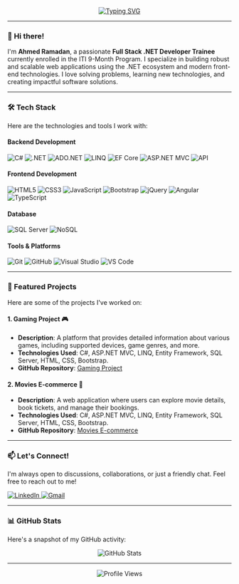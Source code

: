 <!-- Typing effect for a cool introduction -->
<p align="center">
  <a href="https://git.io/typing-svg">
    <img src="https://readme-typing-svg.herokuapp.com?font=Fira+Code&pause=1000&color=F75C7E&center=true&vCenter=true&width=435&lines=Full+Stack+.NET+Developer+Trainee;Building+Scalable+Web+Applications;Always+Learning+New+Things" alt="Typing SVG" />
  </a>
</p>

---

### 👋 Hi there! 
I'm **Ahmed Ramadan**, a passionate **Full Stack .NET Developer Trainee** currently enrolled in the ITI 9-Month Program. I specialize in building robust and scalable web applications using the .NET ecosystem and modern front-end technologies. I love solving problems, learning new technologies, and creating impactful software solutions.

---

### 🛠️ Tech Stack
Here are the technologies and tools I work with:

#### Backend Development
<p align="left">
  <img src="https://img.shields.io/badge/C%23-239120?style=for-the-badge&logo=c-sharp&logoColor=white" alt="C#" />
  <img src="https://img.shields.io/badge/.NET-512BD4?style=for-the-badge&logo=dotnet&logoColor=white" alt=".NET" />
  <img src="https://img.shields.io/badge/ADO.NET-512BD4?style=for-the-badge&logo=.net&logoColor=white" alt="ADO.NET" />
  <img src="https://img.shields.io/badge/LINQ-512BD4?style=for-the-badge&logo=.net&logoColor=white" alt="LINQ" />
  <img src="https://img.shields.io/badge/Entity_Framework_Core-512BD4?style=for-the-badge&logo=.net&logoColor=white" alt="EF Core" />
  <img src="https://img.shields.io/badge/ASP.NET_MVC-512BD4?style=for-the-badge&logo=.net&logoColor=white" alt="ASP.NET MVC" />
  <img src="https://img.shields.io/badge/API-512BD4?style=for-the-badge&logo=.net&logoColor=white" alt="API" />
</p>

#### Frontend Development
<p align="left">
  <img src="https://img.shields.io/badge/HTML5-E34F26?style=for-the-badge&logo=html5&logoColor=white" alt="HTML5" />
  <img src="https://img.shields.io/badge/CSS3-1572B6?style=for-the-badge&logo=css3&logoColor=white" alt="CSS3" />
  <img src="https://img.shields.io/badge/JavaScript-F7DF1E?style=for-the-badge&logo=javascript&logoColor=black" alt="JavaScript" />
  <img src="https://img.shields.io/badge/Bootstrap-7952B3?style=for-the-badge&logo=bootstrap&logoColor=white" alt="Bootstrap" />
  <img src="https://img.shields.io/badge/jQuery-0769AD?style=for-the-badge&logo=jquery&logoColor=white" alt="jQuery" />
  <img src="https://img.shields.io/badge/Angular-DD0031?style=for-the-badge&logo=angular&logoColor=white" alt="Angular" />
  <img src="https://img.shields.io/badge/TypeScript-3178C6?style=for-the-badge&logo=typescript&logoColor=white" alt="TypeScript" />
</p>

#### Database
<p align="left">
  <img src="https://img.shields.io/badge/SQL_Server-CC2927?style=for-the-badge&logo=microsoft-sql-server&logoColor=white" alt="SQL Server" />
  <img src="https://img.shields.io/badge/NoSQL-47A248?style=for-the-badge&logo=mongodb&logoColor=white" alt="NoSQL" />
</p>

#### Tools & Platforms
<p align="left">
  <img src="https://img.shields.io/badge/Git-F05032?style=for-the-badge&logo=git&logoColor=white" alt="Git" />
  <img src="https://img.shields.io/badge/GitHub-181717?style=for-the-badge&logo=github&logoColor=white" alt="GitHub" />
  <img src="https://img.shields.io/badge/Visual_Studio-5C2D91?style=for-the-badge&logo=visual-studio&logoColor=white" alt="Visual Studio" />
  <img src="https://img.shields.io/badge/VS_Code-007ACC?style=for-the-badge&logo=visual-studio-code&logoColor=white" alt="VS Code" />
</p>

---

### 📂 Featured Projects
Here are some of the projects I've worked on:

#### 1. Gaming Project 🎮
- **Description**: A platform that provides detailed information about various games, including supported devices, game genres, and more.
- **Technologies Used**: C#, ASP.NET MVC, LINQ, Entity Framework, SQL Server, HTML, CSS, Bootstrap.
- **GitHub Repository**: [Gaming Project](https://github.com/ahmedmoramadan/Gamaing)

#### 2. Movies E-commerce 🎥
- **Description**: A web application where users can explore movie details, book tickets, and manage their bookings.
- **Technologies Used**: C#, ASP.NET MVC, LINQ, Entity Framework, SQL Server, HTML, CSS, Bootstrap.
- **GitHub Repository**: [Movies E-commerce](https://github.com/ahmedmoramadan/Movies_ecommerce)

---

### 📫 Let's Connect!
I'm always open to discussions, collaborations, or just a friendly chat. Feel free to reach out to me!

<p align="left">
  <a href="https://www.linkedin.com/in/ahmed-ramadan-28333423a/" target="_blank">
    <img src="https://img.shields.io/badge/LinkedIn-0077B5?style=for-the-badge&logo=linkedin&logoColor=white" alt="LinkedIn" />
  </a>
  <a href="mailto:ahmed.mohamed.ramadan010@gmail.com" target="_blank">
    <img src="https://img.shields.io/badge/Gmail-D14836?style=for-the-badge&logo=gmail&logoColor=white" alt="Gmail" />
  </a>
</p>

---

### 📊 GitHub Stats
Here's a snapshot of my GitHub activity:

<p align="center">
  <img src="https://github-readme-stats.vercel.app/api?username=ahmedmoramadan&show_icons=true&theme=radical" alt="GitHub Stats" />
</p>

---

<p align="center">
  <img src="https://komarev.com/ghpvc/?username=ahmedmoramadan&label=Profile%20Views&color=F75C7E&style=flat" alt="Profile Views" />
</p>
